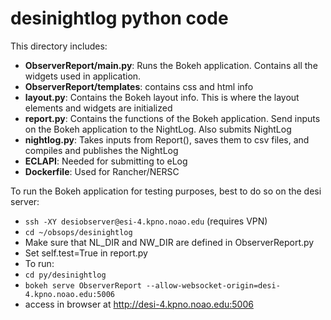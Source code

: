 # desinightlog python code

This directory includes:
* **ObserverReport/main.py**: Runs the Bokeh application. Contains all the widgets used in application.
* **ObserverReport/templates**: contains css and html info
* **layout.py**: Contains the Bokeh layout info. This is where the layout elements and widgets are initialized
* **report.py**: Contains the functions of the Bokeh application. Send inputs on the Bokeh application to the NightLog. Also submits NightLog
* **nightlog.py**: Takes inputs from Report(), saves them to csv files, and compiles and publishes the NightLog
* **ECLAPI**: Needed for submitting to eLog
* **Dockerfile**: Used for Rancher/NERSC 

To run the Bokeh application for testing purposes, best to do so on the desi server:
* `ssh -XY desiobserver@esi-4.kpno.noao.edu` (requires VPN)
* `cd ~/obsops/desinightlog`
* Make sure that NL_DIR and NW_DIR are defined in ObserverReport.py
* Set self.test=True in report.py
* To run:
 * `cd py/desinightlog`
 * `bokeh serve ObserverReport --allow-websocket-origin=desi-4.kpno.noao.edu:5006`
 * access in browser at http://desi-4.kpno.noao.edu:5006

